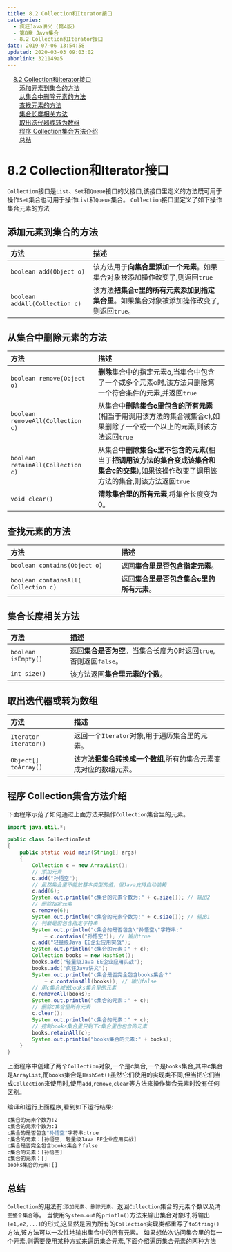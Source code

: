 ```yaml
---
title: 8.2 Collection和Iterator接口
categories: 
  - 疯狂Java讲义 (第4版)
  - 第8章 Java集合
  - 8.2 Collection和Iterator接口
date: 2019-07-06 13:54:58
updated: 2020-03-03 09:03:02
abbrlink: 321149a5
---
```

<div id='my_toc'><a href="/JavaReadingNotes/321149a5/#8-2-Collection和Iterator接口" class="header_1">8.2 Collection和Iterator接口</a>&nbsp;<br><a href="/JavaReadingNotes/321149a5/#添加元素到集合的方法" class="header_2">添加元素到集合的方法</a>&nbsp;<br><a href="/JavaReadingNotes/321149a5/#从集合中删除元素的方法" class="header_2">从集合中删除元素的方法</a>&nbsp;<br><a href="/JavaReadingNotes/321149a5/#查找元素的方法" class="header_2">查找元素的方法</a>&nbsp;<br><a href="/JavaReadingNotes/321149a5/#集合长度相关方法" class="header_2">集合长度相关方法</a>&nbsp;<br><a href="/JavaReadingNotes/321149a5/#取出迭代器或转为数组" class="header_2">取出迭代器或转为数组</a>&nbsp;<br><a href="/JavaReadingNotes/321149a5/#程序-Collection集合方法介绍" class="header_2">程序 Collection集合方法介绍</a>&nbsp;<br><a href="/JavaReadingNotes/321149a5/#总结" class="header_2">总结</a>&nbsp;<br></div>
<style>.header_1{margin-left: 1em;}.header_2{margin-left: 2em;}.header_3{margin-left: 3em;}.header_4{margin-left: 4em;}.header_5{margin-left: 5em;}.header_6{margin-left: 6em;}</style>
<!--more-->
<script>if (navigator.platform.search('arm')==-1){document.getElementById('my_toc').style.display = 'none';}var e,p = document.getElementsByTagName('p');while (p.length>0) {e = p[0];e.parentElement.removeChild(e);}</script>

<!--end-->
<!--SSTStart-->
# 8.2 Collection和Iterator接口
`Collection`接口是`List`、`Set`和`Queue`接口的父接口,该接口里定义的方法既可用于操作`Set`集合也可用于操作`List`和`Queue`集合。 `Collection`接口里定义了如下操作集合元素的方法

## 添加元素到集合的方法

|方法|描述|
|:---|:---|
|`boolean add(Object o)`|该方法用于**向集合里添加一个元素**。如果集合对象被添加操作改变了,则返回`true`|
|`boolean addAll(Collection c)`|该方法**把集合c里的所有元素添加到指定集合里**。如果集合对象被添加操作改变了,则返回`true`。|

## 从集合中删除元素的方法

|方法|描述|
|:---|:---|
|`boolean remove(Object o)`|**删除**集合中的指定元素o,当集合中包含了一个或多个元素o时,该方法只删除第一个符合条件的元素,并返回`true`|
|`boolean removeAll(Collection c)`|从集合中**删除集合c里包含的所有元素**(相当于用调用该方法的集合减集合c),如果删除了一个或一个以上的元素,则该方法返回`true`|
|`boolean retainAll(Collection c)`|从集合中**删除集合c里不包含的元素**(相当于**把调用该方法的集合变成该集合和集合c的交集**),如果该操作改变了调用该方法的集合,则该方法返回`true`|
|`void clear()`|**清除集合里的所有元素**,将集合长度变为0。|

## 查找元素的方法

|方法|描述|
|:---|:---|
|`boolean contains(Object o)`|返回**集合里是否包含指定元素**。|
|`boolean containsAll( Collection c)`|返回**集合里是否包含集合c里的所有元素**。|

## 集合长度相关方法

|方法|描述|
|:---|:---|
|`boolean isEmpty()`|返回**集合是否为空**。当集合长度为0时返回`true`,否则返回`false`。|
|`int size()`|该方法返回**集合里元素的个数**。|

## 取出迭代器或转为数组

|方法|描述|
|:---|:---|
|`Iterator iterator()`|返回一个`Iterator`对象,用于遍历集合里的元素。|
|`Object[] toArray()`|该方法**把集合转换成一个数组**,所有的集合元素变成对应的数组元素。|

<!--SSTStop-->
## 程序 Collection集合方法介绍
下面程序示范了如何通过上面方法来操作`Collection`集合里的元素。
```java
import java.util.*;

public class CollectionTest
{
    public static void main(String[] args)
    {
        Collection c = new ArrayList();
        // 添加元素
        c.add("孙悟空");
        // 虽然集合里不能放基本类型的值，但Java支持自动装箱
        c.add(6);
        System.out.println("c集合的元素个数为:" + c.size()); // 输出2
        // 删除指定元素
        c.remove(6);
        System.out.println("c集合的元素个数为:" + c.size()); // 输出1
        // 判断是否包含指定字符串
        System.out.println("c集合的是否包含\"孙悟空\"字符串:"
            + c.contains("孙悟空")); // 输出true
        c.add("轻量级Java EE企业应用实战");
        System.out.println("c集合的元素：" + c);
        Collection books = new HashSet();
        books.add("轻量级Java EE企业应用实战");
        books.add("疯狂Java讲义");
        System.out.println("c集合是否完全包含books集合？"
            + c.containsAll(books)); // 输出false
        // 用c集合减去books集合里的元素
        c.removeAll(books);
        System.out.println("c集合的元素：" + c);
        // 删除c集合里所有元素
        c.clear();
        System.out.println("c集合的元素：" + c);
        // 控制books集合里只剩下c集合里也包含的元素
        books.retainAll(c);
        System.out.println("books集合的元素:" + books);
    }
}
```
上面程序中创建了两个`Collection`对象,一个是c集合,一个是`books`集合,其中c集合是`ArrayList`,而`books`集合是`HashSet()`虽然它们使用的实现类不同,但当把它们当成`Collection`来使用时,使用`add`,`remove`,`clear`等方法来操作集合元素时没有任何区别。

编译和运行上面程序,看到如下运行结果:
```cmd
c集合的元素个数为:2
c集合的元素个数为:1
c集合的是否包含"孙悟空"字符串:true
c集合的元素：[孙悟空, 轻量级Java EE企业应用实战]
c集合是否完全包含books集合？false
c集合的元素：[孙悟空]
c集合的元素：[]
books集合的元素:[]
```
<!--SSTStart-->
## 总结
`Collection`的用法有:`添加元素`、`删除元素`、返回`Collection`集合的元素个数以及清`空整个集合`等。
当使用`System.out`的`println()`方法来输出集合对象时,将输出`[e1,e2,...]`的形式,这显然是因为所有的`Collection`实现类都重写了`toString()`方法,该方法可以一次性地输出集合中的所有元素。
如果想依次访问集合里的每一个元素,则需要使用某种方式来遍历集合元素,下面介绍遍历集合元素的两种方法
<!--SSTStop-->